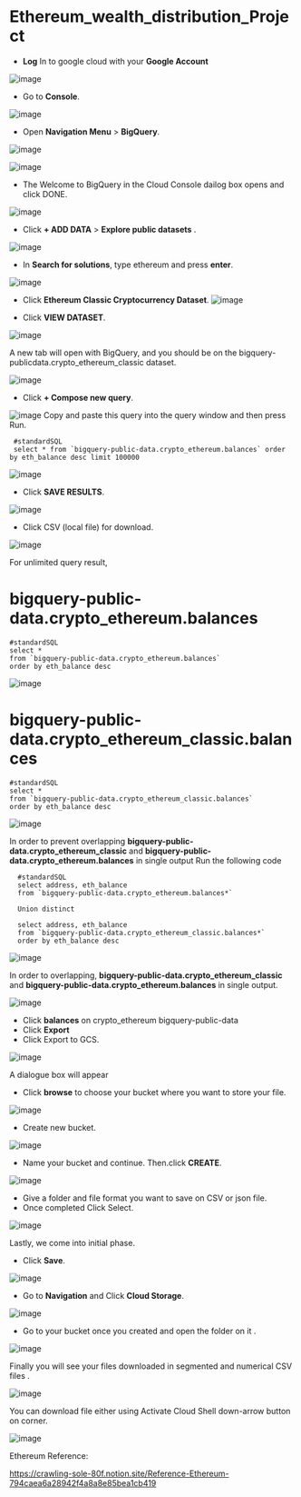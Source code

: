 # Ethereum_wealth_distribution_Project


*	**Log** In to google cloud with your **Google Account** 

![image](https://github.com/Hem5555/Ethereum_wealth_distribution_Project/assets/121716939/85fc2ff3-b7fb-4a9d-86fd-8b9950ff4195)


*	Go to **Console**. 

![image](https://github.com/Hem5555/Ethereum_wealth_distribution_Project/assets/121716939/db18fba5-cb24-4c70-809a-0dd571c9428a)


*	Open **Navigation Menu** > **BigQuery**. 

![image](https://github.com/Hem5555/Ethereum_wealth_distribution_Project/assets/121716939/f4270637-af89-4c22-b7a4-18497ed970dc)


![image](https://github.com/Hem5555/Ethereum_wealth_distribution_Project/assets/121716939/7e171b1c-c5a5-4234-b747-8c6de4c9a9bd)


*	The Welcome to BigQuery in the Cloud Console dailog box opens and click DONE. 

![image](https://github.com/Hem5555/Ethereum_wealth_distribution_Project/assets/121716939/ef944bda-7dac-4bd9-b6af-37a2da4d8831)


*	Click **+ ADD DATA** > **Explore public datasets** .

![image](https://github.com/Hem5555/Ethereum_wealth_distribution_Project/assets/121716939/d379f5db-36c6-4d74-b8c7-6e319e61b3d8)


*	In **Search for solutions**, type ethereum and press **enter**. 

![image](https://github.com/Hem5555/Ethereum_wealth_distribution_Project/assets/121716939/bc9036f8-c0c6-41a6-9ace-3d381f70e824)


* Click **Ethereum Classic Cryptocurrency Dataset**.
![image](https://github.com/Hem5555/Ethereum_wealth_distribution_Project/assets/121716939/95aed4e8-c35c-449c-8d11-6d0a1191a806)


* Click **VIEW DATASET**.

![image](https://github.com/Hem5555/Ethereum_wealth_distribution_Project/assets/121716939/e6f0650f-d7e9-4137-aa2a-263ca132c141)


A new tab will open with BigQuery, and you should be on the  bigquery-publicdata.crypto_ethereum_classic dataset. 

![image](https://github.com/Hem5555/Ethereum_wealth_distribution_Project/assets/121716939/ab804db3-167c-457c-b597-fc4d394782bf)


* Click **+ Compose new query**. 

![image](https://github.com/Hem5555/Ethereum_wealth_distribution_Project/assets/121716939/5dab751a-05d4-45f8-85e4-df218ce8b3c0)
Copy and paste this query into the query window and then press Run. 

     #standardSQL
     select * from `bigquery-public-data.crypto_ethereum.balances` order by eth_balance desc limit 100000 
     
 ![image](https://github.com/Hem5555/Ethereum_wealth_distribution_Project/assets/121716939/57933e8e-5129-4e4e-ac0b-0d530d11fc26)

* Click **SAVE RESULTS**. 

![image](https://github.com/Hem5555/Ethereum_wealth_distribution_Project/assets/121716939/b0a59771-257a-433f-be6d-7e9808dc5766)


* Click CSV (local file) for download. 
 
 
 ![image](https://github.com/Hem5555/Ethereum_wealth_distribution_Project/assets/121716939/6841383c-fe47-4eb7-94e2-730828db86d2)


For unlimited query result,
# bigquery-public-data.crypto_ethereum.balances

    #standardSQL
    select *
    from `bigquery-public-data.crypto_ethereum.balances`
    order by eth_balance desc

![image](https://github.com/Hem5555/Ethereum_wealth_distribution_Project/assets/121716939/6efc00ad-65d7-479b-8cd1-d1cfb1dc9faf)


# bigquery-public-data.crypto_ethereum_classic.balances

    #standardSQL
    select *
    from `bigquery-public-data.crypto_ethereum_classic.balances`
    order by eth_balance desc

![image](https://github.com/Hem5555/Ethereum_wealth_distribution_Project/assets/121716939/8e25ac2f-b816-4c15-980f-2a6a3cc61340)


In order to prevent overlapping **bigquery-public-data.crypto_ethereum_classic**  and **bigquery-public-data.crypto_ethereum.balances** in single output
Run the following code 

      #standardSQL
      select address, eth_balance
      from `bigquery-public-data.crypto_ethereum.balances*`

      Union distinct

      select address, eth_balance
      from `bigquery-public-data.crypto_ethereum_classic.balances*`
      order by eth_balance desc
      
![image](https://github.com/Hem5555/Ethereum_wealth_distribution_Project/assets/121716939/fa7789b3-de56-4118-9520-d401221d3997)


In order to overlapping, **bigquery-public-data.crypto_ethereum_classic**  and **bigquery-public-data.crypto_ethereum.balances** in single output.

![image](https://github.com/Hem5555/Ethereum_wealth_distribution_Project/assets/121716939/7d80657a-7522-4bb9-8a0e-d7f5e494b12c)


* Click **balances** on crypto_ethereum bigquery-public-data
* Click **Export**
* Click Export to GCS.


![image](https://github.com/Hem5555/Ethereum_wealth_distribution_Project/assets/121716939/150b0b0c-65a7-4d82-bd42-a96404f2a702)


A dialogue box will appear 
* 	Click **browse** to choose your bucket where you want to store your file.


![image](https://github.com/Hem5555/Ethereum_wealth_distribution_Project/assets/121716939/76696deb-436e-4496-85df-4b0b2da5d96e)


* Create new bucket.


![image](https://github.com/Hem5555/Ethereum_wealth_distribution_Project/assets/121716939/35a9622d-9c60-406c-97f5-667dafa29a61)


* Name your bucket and continue. Then.click **CREATE**.


![image](https://github.com/Hem5555/Ethereum_wealth_distribution_Project/assets/121716939/6b55e4d9-3031-472d-8232-b84efcf6a075)


*	Give a folder and file format you want to save on CSV or json file.
* Once completed Click Select.


![image](https://github.com/Hem5555/Ethereum_wealth_distribution_Project/assets/121716939/2789ed55-7d03-49a1-8c53-822b82246c93)

Lastly, we come into initial phase.

* Click **Save**.


![image](https://github.com/Hem5555/Ethereum_wealth_distribution_Project/assets/121716939/336ba029-e589-400e-86ea-0a5df51e58f8)


* Go to **Navigation** and Click **Cloud Storage**.


![image](https://github.com/Hem5555/Ethereum_wealth_distribution_Project/assets/121716939/7c27537c-e4ff-4f92-af3b-a59d90488637)


* Go to your bucket once you created and open the folder on it .

![image](https://github.com/Hem5555/Ethereum_wealth_distribution_Project/assets/121716939/6cc11d2f-2afd-421a-9dd1-7aa8dcf13767)

Finally you will see your files downloaded in segmented and numerical CSV files .


![image](https://github.com/Hem5555/Ethereum_wealth_distribution_Project/assets/121716939/c0c00008-d338-46fd-98e6-f47e6fe4453d)


You can download file either using Activate Cloud Shell down-arrow button on corner.

![image](https://github.com/Hem5555/Ethereum_wealth_distribution_Project/assets/121716939/8988c2c9-62f2-41a1-9635-19b130b1266e)


Ethereum Reference: 

https://crawling-sole-80f.notion.site/Reference-Ethereum-794caea6a28942f4a8a8e85bea1cb419






 
